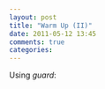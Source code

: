 ```yaml
---
layout: post
title: "Warm Up (II)"
date: 2011-05-12 13:45
comments: true
categories: 
---
```


Using _guard_:



